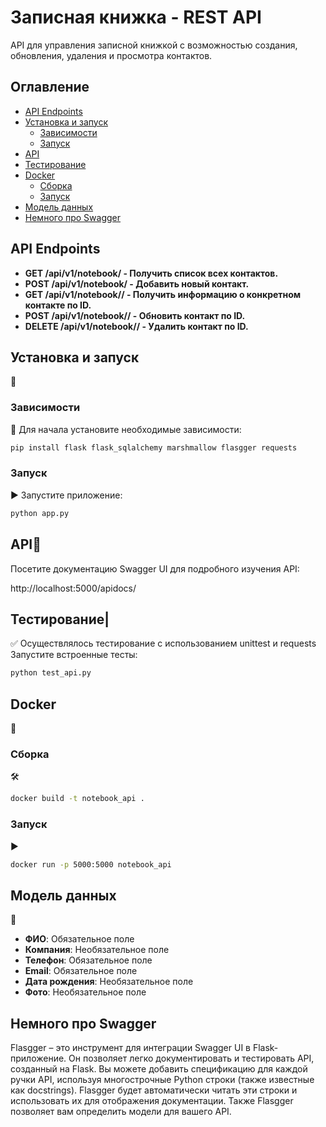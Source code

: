 # Записная книжка - REST API
API для управления записной книжкой с возможностью создания, обновления, удаления и просмотра контактов.
## Оглавление


- [API Endpoints](#api-endpoints)
- [Установка и запуск](#установка-и-запуск)
  - [Зависимости](#зависимости)
  - [Запуск](#запуск)
- [API](#api)
- [Тестирование](#тестирование)
- [Docker](#docker)
  - [Сборка](#сборка)
  - [Запуск](#запуск)
- [Модель данных](#модель-данных)
- [Немного про Swagger](#немного-про-swagger)
## API Endpoints
- **GET /api/v1/notebook/ - Получить список всех контактов.**
- **POST /api/v1/notebook/ - Добавить новый контакт.**
- **GET /api/v1/notebook/<id>/ - Получить информацию о конкретном контакте по ID.**
- **POST /api/v1/notebook/<id>/ - Обновить контакт по ID.**
- **DELETE /api/v1/notebook/<id>/ - Удалить контакт по ID.**

##  Установка и запуск
🚀
### Зависимости
🔧
Для начала установите необходимые зависимости:

```bash
pip install flask flask_sqlalchemy marshmallow flasgger requests
```

### Запуск
▶️
Запустите приложение:

```bash
python app.py
```

## API📌

Посетите документацию Swagger UI для подробного изучения API:

http://localhost:5000/apidocs/

## Тестирование|
✅
Осуществлялось тестирование с использованием unittest и requests
Запустите встроенные тесты:

```bash
python test_api.py
```

## Docker
🐳
### Сборка
🛠
```bash
docker build -t notebook_api .
```

### Запуск
▶️
```bash
docker run -p 5000:5000 notebook_api
```

## Модель данных
📃
- **ФИО**: Обязательное поле
- **Компания**: Необязательное поле
- **Телефон**: Обязательное поле
- **Email**: Обязательное поле
- **Дата рождения**: Необязательное поле
- **Фото**: Необязательное поле

## Немного про Swagger 
Flasgger – это инструмент для интеграции Swagger UI в Flask-приложение. Он позволяет легко документировать и тестировать API, созданный на Flask.
Вы можете добавить спецификацию для каждой ручки API, используя многострочные Python строки (также известные как docstrings). Flasgger будет автоматически читать эти строки и использовать их для отображения документации.
Также Flasgger позволяет вам определить модели для вашего API.
